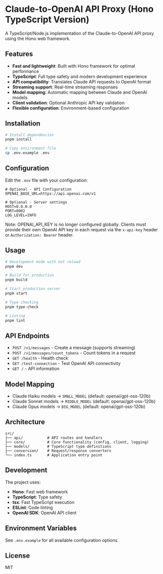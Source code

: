 # Claude-to-OpenAI API Proxy (Hono TypeScript Version)

A TypeScript/Node.js implementation of the Claude-to-OpenAI API proxy using the Hono web framework.

## Features

- **Fast and lightweight**: Built with Hono framework for optimal performance
- **TypeScript**: Full type safety and modern development experience
- **API compatibility**: Translates Claude API requests to OpenAI format
- **Streaming support**: Real-time streaming responses
- **Model mapping**: Automatic mapping between Claude and OpenAI models
- **Client validation**: Optional Anthropic API key validation
- **Flexible configuration**: Environment-based configuration

## Installation

```bash
# Install dependencies
pnpm install

# Copy environment file
cp .env.example .env
```

## Configuration

Edit the `.env` file with your configuration:

```env
# Optional - API Configuration
OPENAI_BASE_URL=https://api.openai.com/v1

# Optional - Server settings
HOST=0.0.0.0
PORT=8082
LOG_LEVEL=INFO
```

Note: OPENAI_API_KEY is no longer configured globally. Clients must provide their own OpenAI API key in each request via the `x-api-key` header or `Authorization: Bearer` header.

## Usage

```bash
# Development mode with hot reload
pnpm dev

# Build for production
pnpm build

# Start production server
pnpm start

# Type checking
pnpm type-check

# Linting
pnpm lint
```

## API Endpoints

- `POST /v1/messages` - Create a message (supports streaming)
- `POST /v1/messages/count_tokens` - Count tokens in a request
- `GET /health` - Health check
- `GET /test-connection` - Test OpenAI API connectivity
- `GET /` - API information

## Model Mapping

- Claude Haiku models → `SMALL_MODEL` (default: openai/gpt-oss-120b)
- Claude Sonnet models → `MIDDLE_MODEL` (default: openai/gpt-oss-120b)
- Claude Opus models → `BIG_MODEL` (default: openai/gpt-oss-120b)

## Architecture

```
src/
├── api/           # API routes and handlers
├── core/          # Core functionality (config, client, logging)
├── models/        # TypeScript type definitions
├── conversion/    # Request/response converters
└── index.ts       # Application entry point
```

## Development

The project uses:
- **Hono**: Fast web framework
- **TypeScript**: Type safety
- **tsx**: Fast TypeScript execution
- **ESLint**: Code linting
- **OpenAI SDK**: OpenAI API client

## Environment Variables

See `.env.example` for all available configuration options.

## License

MIT
